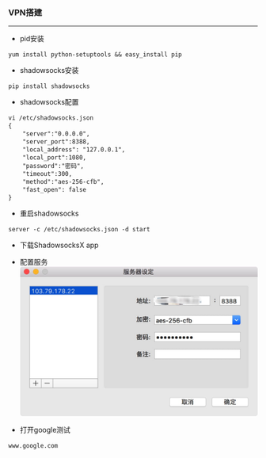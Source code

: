 

### VPN搭建

---
* pid安装
````
yum install python-setuptools && easy_install pip
````
* shadowsocks安装
````
pip install shadowsocks
````
* shadowsocks配置
````
vi /etc/shadowsocks.json
{
    "server":"0.0.0.0",
    "server_port":8388,
    "local_address": "127.0.0.1",
    "local_port":1080,
    "password":"密码",
    "timeout":300,
    "method":"aes-256-cfb",
    "fast_open": false
}
````
* 重启shadowsocks
````
server -c /etc/shadowsocks.json -d start
````

* 下载ShadowsocksX app

* 配置服务
![目录](https://github.com/jackylee92/Blog/blob/master/Images/vpnconfig.jpg?raw=true)
* 打开google测试
````
www.google.com
````